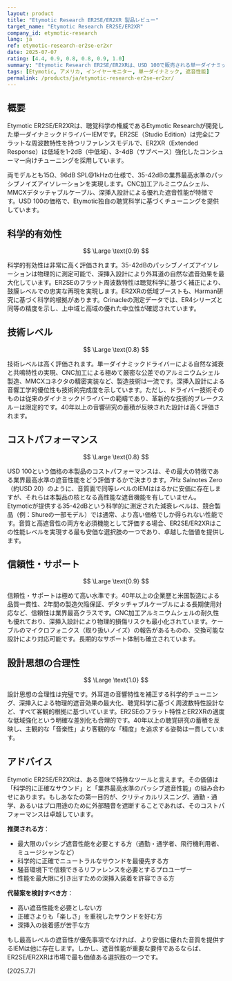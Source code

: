 ```yaml
---
layout: product
title: "Etymotic Research ER2SE/ER2XR 製品レビュー"
target_name: "Etymotic Research ER2SE/ER2XR"
company_id: etymotic-research
lang: ja
ref: etymotic-research-er2se-er2xr
date: 2025-07-07
rating: [4.4, 0.9, 0.8, 0.8, 0.9, 1.0]
summary: "Etymotic Research ER2SE/ER2XRは、USD 100で販売される単一ダイナミックドライバーIEMです。最大の特徴は、科学的に証明された業界最高水準の35-42dBのパッシブノイズアイソレーション性能にあります。音質だけならより安価な選択肢も存在しますが、この遮音性能をこの価格で実現する製品は他に類を見ません。そのため、外部騒音の遮断を必要とするユーザーにとっては卓越した価値を提供します。技術的完成度と信頼性も高く評価されています。"
tags: [Etymotic, アメリカ, インイヤーモニター, 単一ダイナミック, 遮音性能]
permalink: /products/ja/etymotic-research-er2se-er2xr/
---
```


## 概要

Etymotic ER2SE/ER2XRは、聴覚科学の権威であるEtymotic Researchが開発した単一ダイナミックドライバーIEMです。ER2SE（Studio Edition）は完全にフラットな周波数特性を持つリファレンスモデルで、ER2XR（Extended Response）は低域を1-2dB（中低域）、3-4dB（サブベース）強化したコンシューマー向けチューニングを採用しています。

両モデルとも15Ω、96dB SPL@1kHzの仕様で、35-42dBの業界最高水準のパッシブノイズアイソレーションを実現します。CNC加工アルミニウムシェル、MMCXデタッチャブルケーブル、深挿入設計による優れた遮音性能が特徴です。USD 100の価格で、Etymotic独自の聴覚科学に基づくチューニングを提供しています。

## 科学的有効性

$$ \Large \text{0.9} $$

科学的有効性は非常に高く評価されます。35-42dBのパッシブノイズアイソレーションは物理的に測定可能で、深挿入設計により外耳道の自然な遮音効果を最大化しています。ER2SEのフラット周波数特性は聴覚科学に基づく補正により、鼓膜レベルでの忠実な再現を実現します。ER2XRの低域ブーストも、Harman研究に基づく科学的根拠があります。Crinacleの測定データでは、ER4シリーズと同等の精度を示し、上中域と高域の優れた中立性が確認されています。

## 技術レベル

$$ \Large \text{0.8} $$

技術レベルは高く評価されます。単一ダイナミックドライバーによる自然な減衰と共鳴特性の実現、CNC加工による極めて厳密な公差でのアルミニウムシェル製造、MMCXコネクタの精密実装など、製造技術は一流です。深挿入設計による音響工学的優位性も技術的完成度を示しています。ただし、ドライバー技術そのものは従来のダイナミックドライバーの範疇であり、革新的な技術的ブレークスルーは限定的です。40年以上の音響研究の蓄積が反映された設計は高く評価されます。

## コストパフォーマンス

$$ \Large \text{0.8} $$

USD 100という価格の本製品のコストパフォーマンスは、その最大の特徴である業界最高水準の遮音性能をどう評価するかで決まります。7Hz Salnotes Zero（約USD 20）のように、音質面で同等レベルのIEMははるかに安価に存在しますが、それらは本製品の核となる高性能な遮音機能を有していません。Etymoticが提供する35-42dBという科学的に測定された減衰レベルは、競合製品（例：Shureの一部モデル）では通常、より高い価格でしか得られない性能です。音質と高遮音性の両方を必須機能として評価する場合、ER2SE/ER2XRはこの性能レベルを実現する最も安価な選択肢の一つであり、卓越した価値を提供します。

## 信頼性・サポート

$$ \Large \text{0.9} $$

信頼性・サポートは極めて高い水準です。40年以上の企業歴と米国製造による品質一貫性、2年間の製造欠陥保証、デタッチャブルケーブルによる長期使用対応など、信頼性は業界最高クラスです。CNC加工アルミニウムシェルの耐久性も優れており、深挿入設計により物理的損傷リスクも最小化されています。ケーブルのマイクロフォニクス（取り扱いノイズ）の報告があるものの、交換可能な設計により対応可能です。長期的なサポート体制も確立されています。

## 設計思想の合理性

$$ \Large \text{1.0} $$

設計思想の合理性は完璧です。外耳道の音響特性を補正する科学的チューニング、深挿入による物理的遮音効果の最大化、聴覚科学に基づく周波数特性設計など、すべて客観的根拠に基づいています。ER2SEのフラット特性とER2XRの適度な低域強化という明確な差別化も合理的です。40年以上の聴覚研究の蓄積を反映し、主観的な「音楽性」より客観的な「精度」を追求する姿勢は一貫しています。

## アドバイス

Etymotic ER2SE/ER2XRは、ある意味で特殊なツールと言えます。その価値は「科学的に正確なサウンド」と「業界最高水準のパッシブ遮音性能」の組み合わせにあります。もしあなたの第一目的が、クリティカルリスニング、通勤・通学、あるいはプロ用途のために外部騒音を遮断することであれば、そのコストパフォーマンスは卓越しています。

**推奨される方**：
- 最大限のパッシブ遮音性能を必要とする方（通勤・通学者、飛行機利用者、ミュージシャンなど）
- 科学的に正確でニュートラルなサウンドを最優先する方
- 騒音環境下で信頼できるリファレンスを必要とするプロユーザー
- 性能を最大限に引き出すための深挿入装着を許容できる方

**代替案を検討すべき方**：
- 高い遮音性能を必要としない方
- 正確さよりも「楽しさ」を重視したサウンドを好む方
- 深挿入の装着感が苦手な方

もし最高レベルの遮音性が優先事項でなければ、より安価に優れた音質を提供するIEMは他に存在します。しかし、遮音性能が重要な要件であるならば、ER2SE/ER2XRは市場で最も価値ある選択肢の一つです。

(2025.7.7)